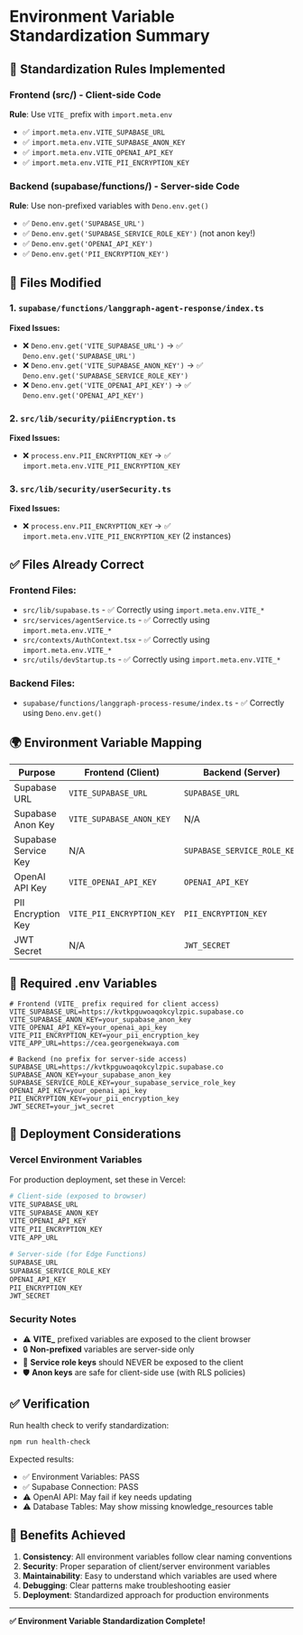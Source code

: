 # Environment Variable Standardization Summary

## 🎯 **Standardization Rules Implemented**

### **Frontend (src/) - Client-side Code**
**Rule**: Use `VITE_` prefix with `import.meta.env`
- ✅ `import.meta.env.VITE_SUPABASE_URL`
- ✅ `import.meta.env.VITE_SUPABASE_ANON_KEY`
- ✅ `import.meta.env.VITE_OPENAI_API_KEY`
- ✅ `import.meta.env.VITE_PII_ENCRYPTION_KEY`

### **Backend (supabase/functions/) - Server-side Code**
**Rule**: Use non-prefixed variables with `Deno.env.get()`
- ✅ `Deno.env.get('SUPABASE_URL')`
- ✅ `Deno.env.get('SUPABASE_SERVICE_ROLE_KEY')` (not anon key!)
- ✅ `Deno.env.get('OPENAI_API_KEY')`
- ✅ `Deno.env.get('PII_ENCRYPTION_KEY')`

## 🔧 **Files Modified**

### 1. `supabase/functions/langgraph-agent-response/index.ts`
**Fixed Issues:**
- ❌ `Deno.env.get('VITE_SUPABASE_URL')` → ✅ `Deno.env.get('SUPABASE_URL')`
- ❌ `Deno.env.get('VITE_SUPABASE_ANON_KEY')` → ✅ `Deno.env.get('SUPABASE_SERVICE_ROLE_KEY')`
- ❌ `Deno.env.get('VITE_OPENAI_API_KEY')` → ✅ `Deno.env.get('OPENAI_API_KEY')`

### 2. `src/lib/security/piiEncryption.ts`
**Fixed Issues:**
- ❌ `process.env.PII_ENCRYPTION_KEY` → ✅ `import.meta.env.VITE_PII_ENCRYPTION_KEY`

### 3. `src/lib/security/userSecurity.ts`
**Fixed Issues:**
- ❌ `process.env.PII_ENCRYPTION_KEY` → ✅ `import.meta.env.VITE_PII_ENCRYPTION_KEY` (2 instances)

## ✅ **Files Already Correct**

### Frontend Files:
- `src/lib/supabase.ts` - ✅ Correctly using `import.meta.env.VITE_*`
- `src/services/agentService.ts` - ✅ Correctly using `import.meta.env.VITE_*`
- `src/contexts/AuthContext.tsx` - ✅ Correctly using `import.meta.env.VITE_*`
- `src/utils/devStartup.ts` - ✅ Correctly using `import.meta.env.VITE_*`

### Backend Files:
- `supabase/functions/langgraph-process-resume/index.ts` - ✅ Correctly using `Deno.env.get()`

## 🌍 **Environment Variable Mapping**

| Purpose | Frontend (Client) | Backend (Server) | Scripts |
|---------|------------------|------------------|---------|
| Supabase URL | `VITE_SUPABASE_URL` | `SUPABASE_URL` | `VITE_SUPABASE_URL` |
| Supabase Anon Key | `VITE_SUPABASE_ANON_KEY` | N/A | `VITE_SUPABASE_ANON_KEY` |
| Supabase Service Key | N/A | `SUPABASE_SERVICE_ROLE_KEY` | `SUPABASE_SERVICE_ROLE_KEY` |
| OpenAI API Key | `VITE_OPENAI_API_KEY` | `OPENAI_API_KEY` | `VITE_OPENAI_API_KEY` |
| PII Encryption Key | `VITE_PII_ENCRYPTION_KEY` | `PII_ENCRYPTION_KEY` | `PII_ENCRYPTION_KEY` |
| JWT Secret | N/A | `JWT_SECRET` | `JWT_SECRET` |

## 📝 **Required .env Variables**

```env
# Frontend (VITE_ prefix required for client access)
VITE_SUPABASE_URL=https://kvtkpguwoaqokcylzpic.supabase.co
VITE_SUPABASE_ANON_KEY=your_supabase_anon_key
VITE_OPENAI_API_KEY=your_openai_api_key
VITE_PII_ENCRYPTION_KEY=your_pii_encryption_key
VITE_APP_URL=https://cea.georgenekwaya.com

# Backend (no prefix for server-side access)
SUPABASE_URL=https://kvtkpguwoaqokcylzpic.supabase.co
SUPABASE_ANON_KEY=your_supabase_anon_key
SUPABASE_SERVICE_ROLE_KEY=your_supabase_service_role_key
OPENAI_API_KEY=your_openai_api_key
PII_ENCRYPTION_KEY=your_pii_encryption_key
JWT_SECRET=your_jwt_secret
```

## 🚀 **Deployment Considerations**

### Vercel Environment Variables
For production deployment, set these in Vercel:
```bash
# Client-side (exposed to browser)
VITE_SUPABASE_URL
VITE_SUPABASE_ANON_KEY
VITE_OPENAI_API_KEY
VITE_PII_ENCRYPTION_KEY
VITE_APP_URL

# Server-side (for Edge Functions)
SUPABASE_URL
SUPABASE_SERVICE_ROLE_KEY
OPENAI_API_KEY
PII_ENCRYPTION_KEY
JWT_SECRET
```

### Security Notes
- ⚠️ **VITE_** prefixed variables are exposed to the client browser
- 🔒 **Non-prefixed** variables are server-side only
- 🔑 **Service role keys** should NEVER be exposed to the client
- 🛡️ **Anon keys** are safe for client-side use (with RLS policies)

## ✅ **Verification**

Run health check to verify standardization:
```bash
npm run health-check
```

Expected results:
- ✅ Environment Variables: PASS
- ✅ Supabase Connection: PASS
- ⚠️ OpenAI API: May fail if key needs updating
- ⚠️ Database Tables: May show missing knowledge_resources table

## 🎉 **Benefits Achieved**

1. **Consistency**: All environment variables follow clear naming conventions
2. **Security**: Proper separation of client/server environment variables
3. **Maintainability**: Easy to understand which variables are used where
4. **Debugging**: Clear patterns make troubleshooting easier
5. **Deployment**: Standardized approach for production environments

---

**✅ Environment Variable Standardization Complete!** 